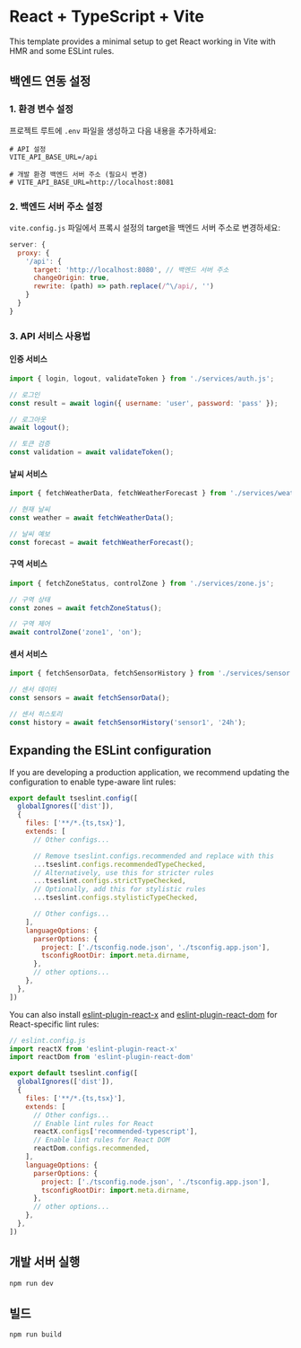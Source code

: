 # React + TypeScript + Vite

This template provides a minimal setup to get React working in Vite with HMR and some ESLint rules.

## 백엔드 연동 설정

### 1. 환경 변수 설정
프로젝트 루트에 `.env` 파일을 생성하고 다음 내용을 추가하세요:

```env
# API 설정
VITE_API_BASE_URL=/api

# 개발 환경 백엔드 서버 주소 (필요시 변경)
# VITE_API_BASE_URL=http://localhost:8081
```

### 2. 백엔드 서버 주소 설정
`vite.config.js` 파일에서 프록시 설정의 target을 백엔드 서버 주소로 변경하세요:

```js
server: {
  proxy: {
    '/api': {
      target: 'http://localhost:8080', // 백엔드 서버 주소
      changeOrigin: true,
      rewrite: (path) => path.replace(/^\/api/, '')
    }
  }
}
```

### 3. API 서비스 사용법

#### 인증 서비스
```js
import { login, logout, validateToken } from './services/auth.js';

// 로그인
const result = await login({ username: 'user', password: 'pass' });

// 로그아웃
await logout();

// 토큰 검증
const validation = await validateToken();
```

#### 날씨 서비스
```js
import { fetchWeatherData, fetchWeatherForecast } from './services/weather.js';

// 현재 날씨
const weather = await fetchWeatherData();

// 날씨 예보
const forecast = await fetchWeatherForecast();
```

#### 구역 서비스
```js
import { fetchZoneStatus, controlZone } from './services/zone.js';

// 구역 상태
const zones = await fetchZoneStatus();

// 구역 제어
await controlZone('zone1', 'on');
```

#### 센서 서비스
```js
import { fetchSensorData, fetchSensorHistory } from './services/sensor.js';

// 센서 데이터
const sensors = await fetchSensorData();

// 센서 히스토리
const history = await fetchSensorHistory('sensor1', '24h');
```

## Expanding the ESLint configuration

If you are developing a production application, we recommend updating the configuration to enable type-aware lint rules:

```js
export default tseslint.config([
  globalIgnores(['dist']),
  {
    files: ['**/*.{ts,tsx}'],
    extends: [
      // Other configs...

      // Remove tseslint.configs.recommended and replace with this
      ...tseslint.configs.recommendedTypeChecked,
      // Alternatively, use this for stricter rules
      ...tseslint.configs.strictTypeChecked,
      // Optionally, add this for stylistic rules
      ...tseslint.configs.stylisticTypeChecked,

      // Other configs...
    ],
    languageOptions: {
      parserOptions: {
        project: ['./tsconfig.node.json', './tsconfig.app.json'],
        tsconfigRootDir: import.meta.dirname,
      },
      // other options...
    },
  },
])
```

You can also install [eslint-plugin-react-x](https://github.com/Rel1cx/eslint-react/tree/main/packages/plugins/eslint-plugin-react-x) and [eslint-plugin-react-dom](https://github.com/Rel1cx/eslint-react/tree/main/packages/plugins/eslint-plugin-react-dom) for React-specific lint rules:

```js
// eslint.config.js
import reactX from 'eslint-plugin-react-x'
import reactDom from 'eslint-plugin-react-dom'

export default tseslint.config([
  globalIgnores(['dist']),
  {
    files: ['**/*.{ts,tsx}'],
    extends: [
      // Other configs...
      // Enable lint rules for React
      reactX.configs['recommended-typescript'],
      // Enable lint rules for React DOM
      reactDom.configs.recommended,
    ],
    languageOptions: {
      parserOptions: {
        project: ['./tsconfig.node.json', './tsconfig.app.json'],
        tsconfigRootDir: import.meta.dirname,
      },
      // other options...
    },
  },
])
```

## 개발 서버 실행

```bash
npm run dev
```

## 빌드

```bash
npm run build
```

